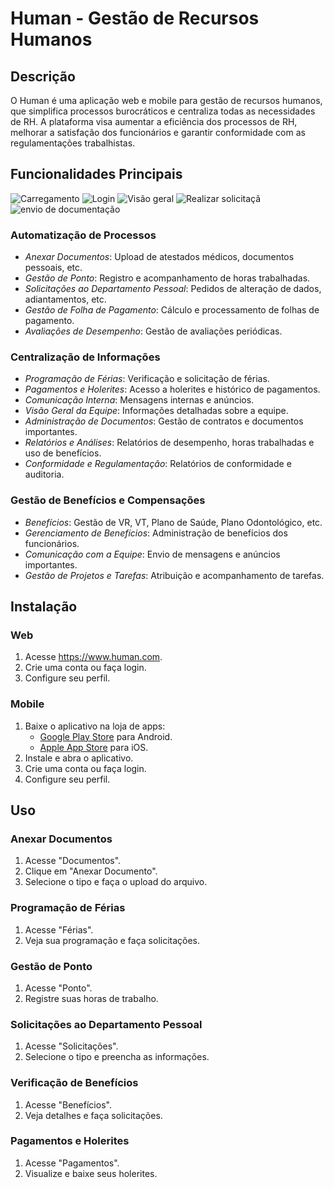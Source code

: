 # Human - Gestão de Recursos Humanos

## Descrição

O Human é uma aplicação web e mobile para gestão de recursos humanos, que simplifica processos burocráticos e centraliza todas as necessidades de RH. A plataforma visa aumentar a eficiência dos processos de RH, melhorar a satisfação dos funcionários e garantir conformidade com as regulamentações trabalhistas.

## Funcionalidades Principais

![Carregamento](https://github.com/user-attachments/assets/a2421c05-5cad-472a-8c52-5e731138302f)
![Login](https://github.com/user-attachments/assets/2d6bcc3a-38b0-4a7d-bc39-60c5e26cb9e7)
![Visão geral](https://github.com/user-attachments/assets/8c934243-1b19-49f7-9427-e70b93fed3bb)
![Realizar solicitaçã](https://github.com/user-attachments/assets/0443b097-d951-433d-83f4-871fe1a98ba2)
![envio de documentação](https://github.com/user-attachments/assets/e4515171-77e6-4e90-affc-47f17dcc26da)

### Automatização de Processos

- *Anexar Documentos*: Upload de atestados médicos, documentos pessoais, etc.
- *Gestão de Ponto*: Registro e acompanhamento de horas trabalhadas.
- *Solicitações ao Departamento Pessoal*: Pedidos de alteração de dados, adiantamentos, etc.
- *Gestão de Folha de Pagamento*: Cálculo e processamento de folhas de pagamento.
- *Avaliações de Desempenho*: Gestão de avaliações periódicas.

### Centralização de Informações

- *Programação de Férias*: Verificação e solicitação de férias.
- *Pagamentos e Holerites*: Acesso a holerites e histórico de pagamentos.
- *Comunicação Interna*: Mensagens internas e anúncios.
- *Visão Geral da Equipe*: Informações detalhadas sobre a equipe.
- *Administração de Documentos*: Gestão de contratos e documentos importantes.
- *Relatórios e Análises*: Relatórios de desempenho, horas trabalhadas e uso de benefícios.
- *Conformidade e Regulamentação*: Relatórios de conformidade e auditoria.

### Gestão de Benefícios e Compensações

- *Benefícios*: Gestão de VR, VT, Plano de Saúde, Plano Odontológico, etc.
- *Gerenciamento de Benefícios*: Administração de benefícios dos funcionários.
- *Comunicação com a Equipe*: Envio de mensagens e anúncios importantes.
- *Gestão de Projetos e Tarefas*: Atribuição e acompanhamento de tarefas.

## Instalação

### Web

1. Acesse https://www.human.com.
2. Crie uma conta ou faça login.
3. Configure seu perfil.

### Mobile

1. Baixe o aplicativo na loja de apps:
   - [Google Play Store](https://play.google.com/store/apps/details?id=com.human) para Android.
   - [Apple App Store](https://apps.apple.com/app/human/id123456789) para iOS.
2. Instale e abra o aplicativo.
3. Crie uma conta ou faça login.
4. Configure seu perfil.

## Uso

### Anexar Documentos

1. Acesse "Documentos".
2. Clique em "Anexar Documento".
3. Selecione o tipo e faça o upload do arquivo.

### Programação de Férias

1. Acesse "Férias".
2. Veja sua programação e faça solicitações.

### Gestão de Ponto

1. Acesse "Ponto".
2. Registre suas horas de trabalho.

### Solicitações ao Departamento Pessoal

1. Acesse "Solicitações".
2. Selecione o tipo e preencha as informações.

### Verificação de Benefícios

1. Acesse "Benefícios".
2. Veja detalhes e faça solicitações.

### Pagamentos e Holerites

1. Acesse "Pagamentos".
2. Visualize e baixe seus holerites.

